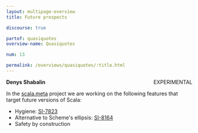 ```yaml
---
layout: multipage-overview
title: Future prospects

discourse: true

partof: quasiquotes
overview-name: Quasiquotes

num: 13

permalink: /overviews/quasiquotes/:title.html
---
```

**Denys Shabalin** <span class="tag" style="float: right;">EXPERIMENTAL</span>

In the [scala.meta](https://scalameta.org) project we are working on the following features that target future versions of Scala:

* Hygiene: [SI-7823](https://issues.scala-lang.org/browse/SI-7823)
* Alternative to Scheme's ellipsis: [SI-8164](https://issues.scala-lang.org/browse/SI-8164)
* Safety by construction
